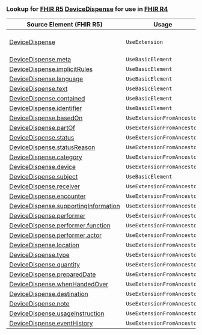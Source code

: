 ### Lookup for [FHIR R5](https://hl7.org/fhir/R5/) [DeviceDispense](https://hl7.org/fhir/R5/DeviceDispense.html) for use in [FHIR R4](https://hl7.org/fhir/R4/)

| Source Element (FHIR R5) | Usage | Target |
| -------------- | ----- | ------ |
| [DeviceDispense](https://hl7.org/fhir/R5/DeviceDispense.html#resource) | `UseExtension` | [http://hl7.org/fhir/5.0/StructureDefinition/extension-DeviceDispense](StructureDefinition-ext-R5-DeviceDispense.html) |
| [DeviceDispense.meta](https://hl7.org/fhir/R5/DeviceDispense.html#resource) | `UseBasicElement` | [Basic.meta](https://hl7.org/fhir/R4/Basic.html#resource) |
| [DeviceDispense.implicitRules](https://hl7.org/fhir/R5/DeviceDispense.html#resource) | `UseBasicElement` | [Basic.implicitRules](https://hl7.org/fhir/R4/Basic.html#resource) |
| [DeviceDispense.language](https://hl7.org/fhir/R5/DeviceDispense.html#resource) | `UseBasicElement` | [Basic.language](https://hl7.org/fhir/R4/Basic.html#resource) |
| [DeviceDispense.text](https://hl7.org/fhir/R5/DeviceDispense.html#resource) | `UseBasicElement` | [Basic.text](https://hl7.org/fhir/R4/Basic.html#resource) |
| [DeviceDispense.contained](https://hl7.org/fhir/R5/DeviceDispense.html#resource) | `UseBasicElement` | [Basic.contained](https://hl7.org/fhir/R4/Basic.html#resource) |
| [DeviceDispense.identifier](https://hl7.org/fhir/R5/DeviceDispense.html#resource) | `UseBasicElement` | [Basic.identifier](https://hl7.org/fhir/R4/Basic.html#resource) |
| [DeviceDispense.basedOn](https://hl7.org/fhir/R5/DeviceDispense.html#resource) | `UseExtensionFromAncestor` | - |
| [DeviceDispense.partOf](https://hl7.org/fhir/R5/DeviceDispense.html#resource) | `UseExtensionFromAncestor` | - |
| [DeviceDispense.status](https://hl7.org/fhir/R5/DeviceDispense.html#resource) | `UseExtensionFromAncestor` | - |
| [DeviceDispense.statusReason](https://hl7.org/fhir/R5/DeviceDispense.html#resource) | `UseExtensionFromAncestor` | - |
| [DeviceDispense.category](https://hl7.org/fhir/R5/DeviceDispense.html#resource) | `UseExtensionFromAncestor` | - |
| [DeviceDispense.device](https://hl7.org/fhir/R5/DeviceDispense.html#resource) | `UseExtensionFromAncestor` | - |
| [DeviceDispense.subject](https://hl7.org/fhir/R5/DeviceDispense.html#resource) | `UseBasicElement` | [Basic.subject](https://hl7.org/fhir/R4/Basic.html#resource) |
| [DeviceDispense.receiver](https://hl7.org/fhir/R5/DeviceDispense.html#resource) | `UseExtensionFromAncestor` | - |
| [DeviceDispense.encounter](https://hl7.org/fhir/R5/DeviceDispense.html#resource) | `UseExtensionFromAncestor` | - |
| [DeviceDispense.supportingInformation](https://hl7.org/fhir/R5/DeviceDispense.html#resource) | `UseExtensionFromAncestor` | - |
| [DeviceDispense.performer](https://hl7.org/fhir/R5/DeviceDispense.html#resource) | `UseExtensionFromAncestor` | - |
| [DeviceDispense.performer.function](https://hl7.org/fhir/R5/DeviceDispense.html#resource) | `UseExtensionFromAncestor` | - |
| [DeviceDispense.performer.actor](https://hl7.org/fhir/R5/DeviceDispense.html#resource) | `UseExtensionFromAncestor` | - |
| [DeviceDispense.location](https://hl7.org/fhir/R5/DeviceDispense.html#resource) | `UseExtensionFromAncestor` | - |
| [DeviceDispense.type](https://hl7.org/fhir/R5/DeviceDispense.html#resource) | `UseExtensionFromAncestor` | - |
| [DeviceDispense.quantity](https://hl7.org/fhir/R5/DeviceDispense.html#resource) | `UseExtensionFromAncestor` | - |
| [DeviceDispense.preparedDate](https://hl7.org/fhir/R5/DeviceDispense.html#resource) | `UseExtensionFromAncestor` | - |
| [DeviceDispense.whenHandedOver](https://hl7.org/fhir/R5/DeviceDispense.html#resource) | `UseExtensionFromAncestor` | - |
| [DeviceDispense.destination](https://hl7.org/fhir/R5/DeviceDispense.html#resource) | `UseExtensionFromAncestor` | - |
| [DeviceDispense.note](https://hl7.org/fhir/R5/DeviceDispense.html#resource) | `UseExtensionFromAncestor` | - |
| [DeviceDispense.usageInstruction](https://hl7.org/fhir/R5/DeviceDispense.html#resource) | `UseExtensionFromAncestor` | - |
| [DeviceDispense.eventHistory](https://hl7.org/fhir/R5/DeviceDispense.html#resource) | `UseExtensionFromAncestor` | - |
